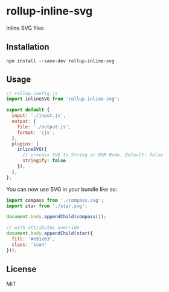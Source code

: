 # rollup-inline-svg

Inline SVG files

## Installation

```shell script
npm install --save-dev rollup-inline-svg
```

## Usage

```javascript
// rollup.config.js
import inlineSVG from 'rollup-inline-svg';

export default {
  input: './input.js',
  output: {
    file: './output.js',
    format: 'cjs',
  },
  plugins: [
    inlineSVG({
      // process SVG to String or DOM Node. Default: false
      stringify: false
    }),
  ],
};
```

You can now use SVG in your bundle like so:

```javascript
import compass from './compass.svg';
import star from './star.svg';

document.body.appendChild(compass());

// with attributes override
document.body.appendChild(star({
  fill: '#e91e63',
  class: 'icon'
}));
```

## License

MIT
